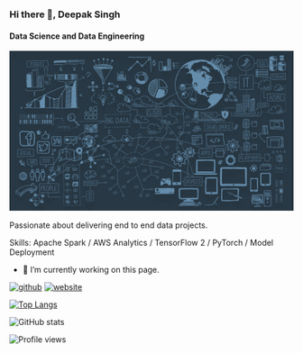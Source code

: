 ### Hi there 👋, Deepak Singh
#### Data Science and Data Engineering
![Data Science and Data Engineering](https://github.com/deepaksinghea/deepaksinghea/blob/main/DS.png)

Passionate about delivering end to end data projects.  

Skills: Apache Spark / AWS Analytics / TensorFlow 2 / PyTorch / Model Deployment

- 🔭 I’m currently working on this page. 


[<img src='https://cdn.jsdelivr.net/npm/simple-icons@3.0.1/icons/github.svg' alt='github' height='40'>](https://github.com/deepaksinghea)  [<img src='https://cdn.jsdelivr.net/npm/simple-icons@3.0.1/icons/icloud.svg' alt='website' height='40'>](https://github.com/deepaksinghea)  

[![Top Langs](https://github-readme-stats.vercel.app/api/top-langs/?username=deepaksinghea)](https://github.com/anuraghazra/github-readme-stats)

![GitHub stats](https://github-readme-stats.vercel.app/api?username=deepaksinghea&show_icons=true)  

![Profile views](https://gpvc.arturio.dev/deepaksinghea)  
